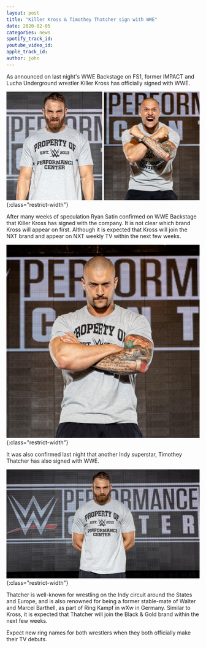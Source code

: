 ```yaml
---
layout: post
title: "Killer Kross & Timothey Thatcher sign with WWE"
date: 2020-02-05
categories: news 
spotify_track_id:
youtube_video_id:
apple_track_id:
author: john
---
```

As announced on last night's WWE Backstage on FS1, former IMPACT and Lucha Underground wrestler Killer Kross has officially signed with WWE. 

![killer kross](/assets/posts/2020-02-05/kross-tim.jpg){:class="restrict-width"}

After many weeks of speculation Ryan Satin confirmed on WWE Backstage that Killer Kross has signed with the company. It is not clear which brand Kross will appear on first. Although it is expected that Kross will join the NXT brand and appear on NXT weekly TV within the next few weeks.

![killer kross](/assets/posts/2020-02-05/kross.jpg){:class="restrict-width"}

It was also confirmed last night that another Indy superstar, Timothey Thatcher has also signed with WWE. 

![killer kross](/assets/posts/2020-02-05/timothey.jpg){:class="restrict-width"}

Thatcher is well-known for wrestling on the Indy circuit around the States and Europe, and is also renowned for being a former stable-mate of Walter and Marcel Barthell, as part of Ring Kampf in wXw in Germany. Similar to Kross, it is expected that Thatcher will join the Black & Gold brand within the next few weeks.

Expect new ring names for both wrestlers when they both officially make their TV debuts.